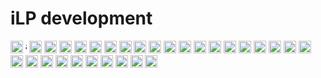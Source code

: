 # iLP development

<img src="https://devicons.github.io/devicon/devicon.git/icons/android/android-plain.svg" alt="android" width="20" height="20"> <img src="https://devicons.github.io/devicon/devicon.git/icons/apache/apache-plain.svg" alt="apache" width="2" height="20"> <img src="https://devicons.github.io/devicon/devicon.git/icons/bootstrap/bootstrap-plain.svg" alt="bootstrap" width="20" height="20"> <img src="https://devicons.github.io/devicon/devicon.git/icons/chrome/chrome-plain.svg" alt="chrome" width="20" height="20"> <img src="https://devicons.github.io/devicon/devicon.git/icons/css3/css3-plain.svg" alt="css3" width="20" height="20"/> <img src="https://devicons.github.io/devicon/devicon.git/icons/devicon/devicon-original.svg" alt="devicon" width="20" height="20"> <img src="https://devicons.github.io/devicon/devicon.git/icons/drupal/drupal-plain.svg" alt="drupal" width="20" heoght="20"> <img src="https://devicons.github.io/devicon/devicon.git/icons/gimp/gimp-plain.svg" alt="gimp" width="20" height="20"> <img src="https://devicons.github.io/devicon/devicon.git/icons/git/git-plain.svg" alt="git" width="20" height="20"> <img src="https://devicons.github.io/devicon/devicon.git/icons/github/github-original.svg" alt="github" width="20" heoght="20"> <img src="https://devicons.github.io/devicon/devicon.git/icons/google/google-plain.svg" alt="google" width="20" heoght="20"> <img src="https://devicons.github.io/devicon/devicon.git/icons/html5/html5-plain.svg" alt="html5" width="20" height="20"/> <img src="https://devicons.github.io/devicon/devicon.git/icons/inkscape/inkscape-plain.svg" alt="inkscape" width="20" height="20"> <img src="https://devicons.github.io/devicon/devicon.git/icons/less/less-plain-wordmark.svg" alt="less" width="20" height="20"> <img src="https://devicons.github.io/devicon/devicon.git/icons/linux/linux-plain.svg" alt="linux" width="20" height="20"> <img src="https://simpleicons.org/icons/lua.svg" alt="lua" width="20" height="20"> <img src="https://raw.githubusercontent.com/file-icons/DevOpicons/2c2bf2bdb6507b8e4bfe695c1d54d639fbfed479/svg/markdown.svg" alt="markdown" width="20" height="20"> <img src="https://devicons.github.io/devicon/devicon.git/icons/mysql/mysql-plain.svg" alt="mysql" width="20" height="20"> <img src="https://devicons.github.io/devicon/devicon.git/icons/nodejs/nodejs-plain.svg" alt="node.js" width="20" heoght="20"> <img src="https://devicons.github.io/devicon/devicon.git/icons/npm/npm-original-wordmark.svg" alt="npm" width="20" height="20"> <img src="https://raw.githubusercontent.com/file-icons/DevOpicons/2c2bf2bdb6507b8e4bfe695c1d54d639fbfed479/svg/opensource.svg" alt="opensource" width="20" height="20"> <img src="https://devicons.github.io/devicon/devicon.git/icons/photoshop/photoshop-plain.svg" alt="photoshop" width="20" height="20"> <img src="https://devicons.github.io/devicon/devicon.git/icons/php/php-plain.svg" alt="php" width="20" height="20"/> <img src="https://raw.githubusercontent.com/file-icons/DevOpicons/2c2bf2bdb6507b8e4bfe695c1d54d639fbfed479/svg/rasberry-pi.svg" alt="raspberry-pi" width="20" height="20"> <img src="https://devicons.github.io/devicon/devicon.git/icons/sass/sass-original.svg" alt="sass" width="20" height="20"/> <img src="https://devicons.github.io/devicon/devicon.git/icons/slack/slack-plain.svg" alt="slack" width="20" height="20"> <img src="https://devicons.github.io/devicon/devicon.git/icons/trello/trello-plain.svg" alt="trello" width="20" height="20"> <img src="https://devicons.github.io/devicon/devicon.git/icons/ubuntu/ubuntu-plain.svg" alt="unbuntu" width="20" height="20"> <img src="https://devicons.github.io/devicon/devicon.git/icons/visualstudio/visualstudio-plain.svg" alt="vsc" width="20" height="20"> <img src="https://devicons.github.io/devicon/devicon.git/icons/windows8/windows8-original.svg" alt="windows" width="20" height="20"> <img src="https://devicons.github.io/devicon/devicon.git/icons/wordpress/wordpress-plain.svg" alt="wordpress" width="20" height="20">
